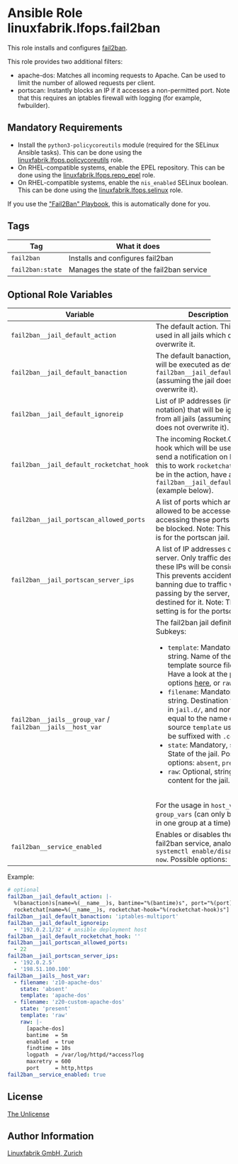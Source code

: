 # Ansible Role linuxfabrik.lfops.fail2ban

This role installs and configures [fail2ban](https://www.fail2ban.org).

This role provides two additional filters:

* apache-dos: Matches all incoming requests to Apache. Can be used to limit the number of allowed requests per client.
* portscan: Instantly blocks an IP if it accesses a non-permitted port. Note that this requires an iptables firewall with logging (for example, fwbuilder).


## Mandatory Requirements

* Install the `python3-policycoreutils` module (required for the SELinux Ansible tasks). This can be done using the [linuxfabrik.lfops.policycoreutils](https://github.com/Linuxfabrik/lfops/tree/main/roles/policycoreutils) role.
* On RHEL-compatible systems, enable the EPEL repository. This can be done using the [linuxfabrik.lfops.repo_epel](https://github.com/Linuxfabrik/lfops/tree/main/roles/repo_epel) role.
* On RHEL-compatible systems, enable the `nis_enabled` SELinux boolean. This can be done using the [linuxfabrik.lfops.selinux](https://github.com/Linuxfabrik/lfops/tree/main/roles/selinux) role.

If you use the ["Fail2Ban" Playbook](https://github.com/Linuxfabrik/lfops/blob/main/playbooks/fail2ban.yml), this is automatically done for you.

## Tags

| Tag              | What it does                              |
| ---              | ------------                              |
| `fail2ban`       | Installs and configures fail2ban          |
| `fail2ban:state` | Manages the state of the fail2ban service |


## Optional Role Variables

| Variable | Description | Default Value |
| -------- | ----------- | ------------- |
| `fail2ban__jail_default_action` | The default action. This will be used in all jails which do not overwrite it. | `fail2ban__jail_default_banaction` |
| `fail2ban__jail_default_banaction` | The default banaction, which will be executed as defined in `fail2ban__jail_default_action` (assuming the jail does not overwrite it). | `'iptables-multiport'` |
| `fail2ban__jail_default_ignoreip` | List of IP addresses (in CIDR notation) that will be ignored from all jails (assuming the jail does not overwrite it). | `[]` |
| `fail2ban__jail_default_rocketchat_hook` | The incoming Rocket.Chat hook which will be used to send a notification on bans. For this to work `rocketchat` has to be in the action, have a look at `fail2ban__jail_default_action` (example below). | `''` |
| `fail2ban__jail_portscan_allowed_ports` | A list of ports which are allowed to be accessed. IPs accessing these ports will not be blocked. Note: This setting is for the portscan jail. | `[22]` |
| `fail2ban__jail_portscan_server_ips` | A list of IP addresses of the server. Only traffic destined for these IPs will be considered. This prevents accidental banning due to traffic which is passing by the server, but not destined for it. Note: This setting is for the portscan jail. | `'{{ ansible_facts["all_ipv4_addresses"] }}'` |
| `fail2ban__jails__group_var` / `fail2ban__jails__host_var` | The fail2ban jail definition. Subkeys: <ul><li>`template`: Mandatory, string. Name of the Jinja template source file to use. Have a look at the possible options [here](https://github.com/Linuxfabrik/lfops/tree/main/roles/fail2ban/templates/etc/fail2ban/jail.d), or `raw`.</li> <li>`filename`: Mandatory, string. Destination filename in `jail.d/`, and normally is equal to the name of the source `template` used. Will be suffixed with `.conf`.</li> <li>`state`: Mandatory, string. State of the jail. Possible options: `absent`, `present`.</li> <li>`raw`: Optional, string: Raw content for the jail.</li></ul> <br>For the usage in `host_vars` / `group_vars` (can only be used in one group at a time). | <ul><li>portscan</li><li>sshd</li></ul> |
| `fail2ban__service_enabled` | Enables or disables the fail2ban service, analogous to `systemctl enable/disable --now`. Possible options: | `true` |

Example:
```yaml
# optional
fail2ban__jail_default_action: |-
  %(banaction)s[name=%(__name__)s, bantime="%(bantime)s", port="%(port)s", protocol="%(protocol)s", chain="%(chain)s"]
  rocketchat[name=%(__name__)s, rocketchat-hook="%(rocketchat-hook)s"]
fail2ban__jail_default_banaction: 'iptables-multiport'
fail2ban__jail_default_ignoreip:
  - '192.0.2.1/32' # ansible deployment host
fail2ban__jail_default_rocketchat_hook: ''
fail2ban__jail_portscan_allowed_ports:
  - 22
fail2ban__jail_portscan_server_ips:
  - '192.0.2.5'
  - '198.51.100.100'
fail2ban__jails__host_var:
  - filename: 'z10-apache-dos'
    state: 'absent'
    template: 'apache-dos'
  - filename: 'z20-custom-apache-dos'
    state: 'present'
    template: 'raw'
    raw: |-
      [apache-dos]
      bantime  = 5m
      enabled  = true
      findtime = 10s
      logpath  = /var/log/httpd/*access?log
      maxretry = 600
      port     = http,https
fail2ban__service_enabled: true
```


## License

[The Unlicense](https://unlicense.org/)


## Author Information

[Linuxfabrik GmbH, Zurich](https://www.linuxfabrik.ch)
